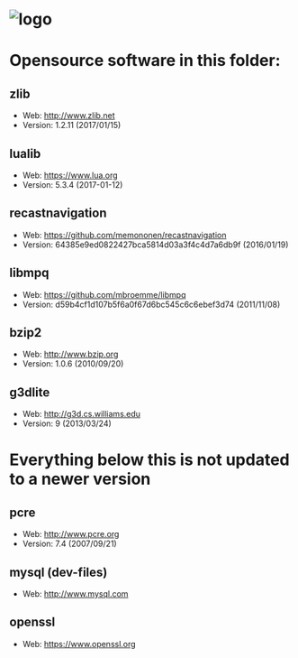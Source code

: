# ![logo](http://ascemu.org/style/img/logo.png)

# Opensource software in this folder:

## zlib
- Web: http://www.zlib.net
- Version: 1.2.11 (2017/01/15)

## lualib
- Web: https://www.lua.org
- Version: 5.3.4 (2017-01-12)

## recastnavigation
- Web: https://github.com/memononen/recastnavigation
- Version: 64385e9ed0822427bca5814d03a3f4c4d7a6db9f (2016/01/19)

## libmpq
- Web: https://github.com/mbroemme/libmpq
- Version: d59b4cf1d107b5f6a0f67d6bc545c6c6ebef3d74 (2011/11/08)

## bzip2
- Web: http://www.bzip.org
- Version: 1.0.6 (2010/09/20)

## g3dlite
- Web: http://g3d.cs.williams.edu
- Version: 9 (2013/03/24)

# Everything below this is not updated to a newer version

## pcre
- Web: http://www.pcre.org
- Version: 7.4 (2007/09/21)

## mysql (dev-files)
- Web: http://www.mysql.com

## openssl
- Web: https://www.openssl.org
